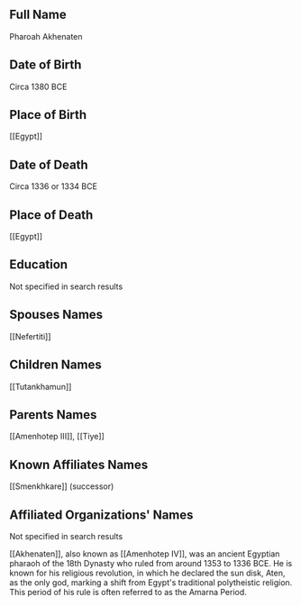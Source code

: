 ## Full Name
Pharoah Akhenaten

## Date of Birth
Circa 1380 BCE

## Place of Birth
[[Egypt]]

## Date of Death
Circa 1336 or 1334 BCE

## Place of Death
[[Egypt]]

## Education
Not specified in search results

## Spouses Names
[[Nefertiti]]

## Children Names
[[Tutankhamun]]

## Parents Names
[[Amenhotep III]], [[Tiye]]

## Known Affiliates Names
[[Smenkhkare]] (successor)

## Affiliated Organizations' Names
Not specified in search results

[[Akhenaten]], also known as [[Amenhotep IV]], was an ancient Egyptian pharaoh of the 18th Dynasty who ruled from around 1353 to 1336 BCE. He is known for his religious revolution, in which he declared the sun disk, Aten, as the only god, marking a shift from Egypt's traditional polytheistic religion. This period of his rule is often referred to as the Amarna Period.